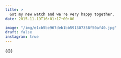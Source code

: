 ```yaml
---
title: >
  Got my new watch and we're very happy together.
date: 2015-11-19T16:01:17+00:00

image: "/img/e1cb5be967deb1bb591307358f50af40.jpg"
draft: false
instagram: true
---
```


{{<photo src="/img/e1cb5be967deb1bb591307358f50af40.jpg">}}
